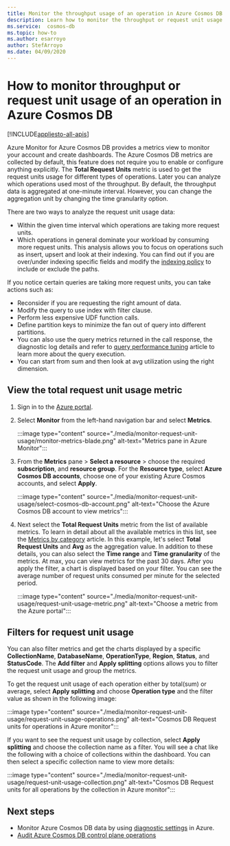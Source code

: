```yaml
---
title: Monitor the throughput usage of an operation in Azure Cosmos DB 
description: Learn how to monitor the throughput or request unit usage of an operation in Azure Cosmos DB. Owners of an Azure Cosmos DB account can understand which operations are taking more request units. 
ms.service:  cosmos-db
ms.topic: how-to
ms.author: esarroyo
author: StefArroyo 
ms.date: 04/09/2020
---
```


# How to monitor throughput or request unit usage of an operation in Azure Cosmos DB
[!INCLUDE[appliesto-all-apis](includes/appliesto-all-apis.md)]

Azure Monitor for Azure Cosmos DB provides a metrics view to monitor your account and create dashboards. The Azure Cosmos DB metrics are collected by default, this feature does not require you to enable or configure anything explicitly. The **Total Request Units** metric is used to get the request units usage for different types of operations. Later you can analyze which operations used most of the throughput. By default, the throughput data is aggregated at one-minute interval. However, you can change the aggregation unit by changing the time granularity option.

There are two ways to analyze the request unit usage data:

* Within the given time interval which operations are taking more request units.
* Which operations in general dominate your workload by consuming more request units.
This analysis allows you to focus on operations such as insert, upsert and look at their indexing. You can find out if you are over/under indexing specific fields and modify the [indexing policy](index-policy.md#include-exclude-paths) to include or exclude the paths.

If you notice certain queries are taking more request units, you can take actions such as:

* Reconsider if you are requesting the right amount of data.
* Modify the query to use index with filter clause.
* Perform less expensive UDF function calls.
* Define partition keys to minimize the fan out of query into different partitions.
* You can also use the query metrics returned in the call response, the diagnostic log details and refer to [query performance tuning](sql-api-query-metrics.md) article to learn more about the query execution.
* You can start from sum and then look at avg utilization using the right dimension.

## View the total request unit usage metric

1. Sign in to the [Azure portal](https://portal.azure.com/).

1. Select **Monitor** from the left-hand navigation bar and select **Metrics**.

   :::image type="content" source="./media/monitor-request-unit-usage/monitor-metrics-blade.png" alt-text="Metrics pane in Azure Monitor":::

1. From the **Metrics** pane > **Select a resource** > choose the required **subscription**, and **resource group**. For the **Resource type**, select **Azure Cosmos DB accounts**, choose one of your existing Azure Cosmos accounts, and select **Apply**.

   :::image type="content" source="./media/monitor-request-unit-usage/select-cosmos-db-account.png" alt-text="Choose the Azure Cosmos DB account to view metrics":::

1. Next select the **Total Request Units** metric from the list of available metrics. To learn in detail about all the available metrics in this list, see the [Metrics by category](monitor-cosmos-db-reference.md) article. In this example, let's select **Total Request Units** and **Avg** as the aggregation value. In addition to these details, you can also select the **Time range** and **Time granularity** of the metrics. At max, you can view metrics for the past 30 days.  After you apply the filter, a chart is displayed based on your filter. You can see the average number of request units consumed per minute for the selected period.  

   :::image type="content" source="./media/monitor-request-unit-usage/request-unit-usage-metric.png" alt-text="Choose a metric from the Azure portal":::

## Filters for request unit usage

You can also filter metrics and get the charts displayed by a specific **CollectionName**, **DatabaseName**, **OperationType**, **Region**, **Status**, and **StatusCode**. The **Add filter** and **Apply splitting** options allows you to filter the request unit usage and group the metrics.

To get the request unit usage of each operation either by total(sum) or average, select **Apply splitting** and choose **Operation type** and the filter value as shown in the following image:

   :::image type="content" source="./media/monitor-request-unit-usage/request-unit-usage-operations.png" alt-text="Cosmos DB Request units for operations in Azure monitor":::

If you want to see the request unit usage by collection, select **Apply splitting** and choose the collection name as a filter. You will see a chat like the following with a choice of collections within the dashboard. You can then select a specific collection name to view more details:

   :::image type="content" source="./media/monitor-request-unit-usage/request-unit-usage-collection.png" alt-text="Cosmos DB Request units for all operations by the collection in Azure monitor":::

## Next steps

* Monitor Azure Cosmos DB data by using [diagnostic settings](cosmosdb-monitor-resource-logs.md) in Azure.
* [Audit Azure Cosmos DB control plane operations](audit-control-plane-logs.md)

